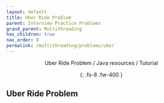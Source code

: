 ```yaml
---
layout: default
title: Uber Ride Problem
parent: Interview Practice Problems
grand_parent: Multithreading
has_children: true
nav_order: 8
permalink: /multithreading/problems/uber
---
```

<div align="center" markdown="1">
Uber Ride Problem / Java resources / Tutorial

{: .fs-8 .fw-400 }
</div>

## Uber Ride Problem